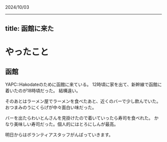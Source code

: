 2024/10/03

---
title: 函館に来た
---

# やったこと

## 函館

YAPC::Hakodateのために函館に来ている。
12時頃に家を出て、新幹線で函館に着いたのが18時頃だった。
結構遠い。

そのあとはラーメン屋でラーメンを食べたあと、近くのバーで少し飲んでいた。
おつまみのうにくらげが中々面白い味だった。

バーを出たらわいとんさんを見掛けたので着いていったら寿司を食べれた。
かなり美味しい寿司だった。個人的にはとろにしんが最高。

明日からはボランティアスタッフがんばっていきます。
